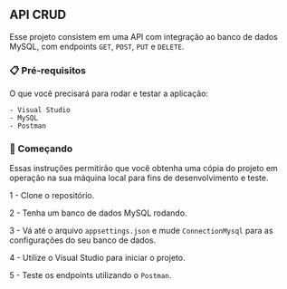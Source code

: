 ## API CRUD

Esse projeto consistem em uma API com integração ao banco de dados MySQL, com endpoints `GET`, `POST`, `PUT` e `DELETE`.

### 📋 Pré-requisitos

O que você precisará para rodar e testar a aplicação:

```
- Visual Studio
- MySQL
- Postman
```
### 🚀 Começando

Essas instruções permitirão que você obtenha uma cópia do projeto em operação na sua máquina local para fins de desenvolvimento e teste.

1 - Clone o repositório.

2 - Tenha um banco de dados MySQL rodando.

3 - Vá até o arquivo `appsettings.json` e mude `ConnectionMysql` para as configurações do seu banco de dados.

4 - Utilize o Visual Studio para iniciar o projeto.

5 - Teste os endpoints utilizando o `Postman`.


